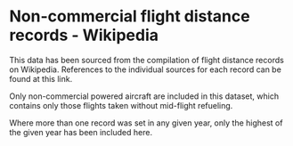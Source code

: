 # Non-commercial flight distance records - Wikipedia

This data has been sourced from the compilation of flight distance records on Wikipedia. References to the individual sources for each record can be found at this link.

Only non-commercial powered aircraft are included in this dataset, which contains only those flights taken without mid-flight refueling.

Where more than one record was set in any given year, only the highest of the given year has been included here.